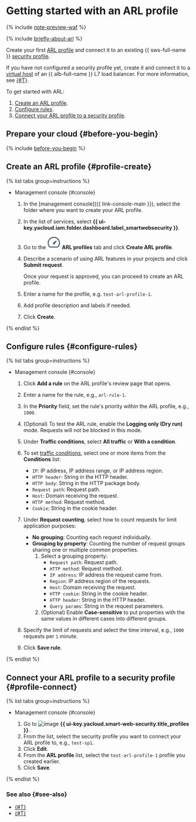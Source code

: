# Getting started with an ARL profile

{% include [note-preview-waf](../../_includes/smartwebsecurity/note-preview-arl.md) %}

{% include [briefly-about-arl](../../_includes/smartwebsecurity/briefly-about-arl.md) %}

Create your first [ARL profile](../concepts/arl.md) and connect it to an existing {{ sws-full-name }} [security profile](../concepts/profiles.md).

If you have not configured a security profile yet, create it and connect it to a [virtual host](../../application-load-balancer/concepts/http-router.md#virtual-host) of an {{ alb-full-name }} L7 load balancer. For more information, see [{#T}](../quickstart.md).

To get started with ARL:
1. [Create an ARL profile](#profile-create).
1. [Configure rules](#configure-rules).
1. [Connect your ARL profile to a security profile](#profile-connect).

## Prepare your cloud {#before-you-begin}

{% include [before-you-begin](../../_tutorials/_tutorials_includes/before-you-begin.md) %}

## Create an ARL profile {#profile-create}

{% list tabs group=instructions %}

- Management console {#console}

   1. In the [management console]({{ link-console-main }}), select the folder where you want to create your ARL profile.
   1. In the list of services, select **{{ ui-key.yacloud.iam.folder.dashboard.label_smartwebsecurity }}**.
   1. Go to the ![image](../../_assets/smartwebsecurity/arl.svg) **ARL profiles** tab and click **Create ARL profile**.
   1. Describe a scenario of using ARL features in your projects and click **Submit request**.

      Once your request is approved, you can proceed to create an ARL profile.
   1. Enter a name for the profile, e.g. `test-arl-profile-1`.
   1. Add profile description and labels if needed.
   1. Click **Create**.

{% endlist %}

## Configure rules {#configure-rules}

{% list tabs group=instructions %}

- Management console {#console}

   1. Click **Add a rule** on the ARL profile's review page that opens.
   1. Enter a name for the rule, e.g., `arl-rule-1`.
   1. In the **Priority** field, set the rule's priority within the ARL profile, e.g., `1000`.
   1. (Optional) To test the ARL rule, enable the **Logging only (Dry run)** mode. Requests will not be blocked in this mode.
   1. Under **Traffic conditions**, select **All traffic** or **With a condition**.
   1. To set [traffic conditions](../concepts/conditions.md), select one or more items from the **Conditions** list:
      * `IP`: IP address, IP address range, or IP address region.
      * `HTTP header`: String in the HTTP header.
      * `HTTP body`: String in the HTTP package body.
      * `Request path`: Request path.
      * `Host`: Domain receiving the request.
      * `HTTP method`: Request method.
      * `Cookie`: String in the cookie header.

   1. Under **Request counting**, select how to count requests for limit application purposes:
      * **No grouping**: Counting each request individually.
      * **Grouping by property**: Counting the number of request groups sharing one or multiple common properties.
         1. Select a grouping property:
            * `Request path`: Request path.
            * `HTTP method`: Request method.
            * `IP address`: IP address the request came from.
            * `Region`: IP address region of the requests.
            * `Host`: Domain receiving the request.
            * `HTTP cookie`: String in the cookie header.
            * `HTTP header`: String in the HTTP header.
            * `Query params`: String in the request parameters.
         1. (Optional) Enable **Case-sensitive** to put properties with the same values in different cases into different groups.

   1. Specify the limit of requests and select the time interval, e.g., `1000` requests per `1` minute.

   1. Click **Save rule**.

{% endlist %}

## Connect your ARL profile to a security profile {#profile-connect}

{% list tabs group=instructions %}

- Management console {#console}

   1. Go to ![image](../../_assets/console-icons/shield-check.svg) **{{ ui-key.yacloud.smart-web-security.title_profiles }}**.
   1. From the list, select the security profile you want to connect your ARL profile to, e.g., `test-sp1`.
   1. Click **Edit**.
   1. From the **ARL profile** list, select the `test-arl-profile-1` profile you created earlier.
   1. Click **Save**.

{% endlist %}

### See also {#see-also}

* [{#T}](../quickstart.md)
* [{#T}](../concepts/arl.md)
